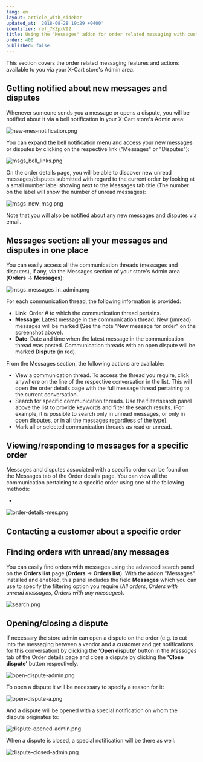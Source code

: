```yaml
---
lang: en
layout: article_with_sidebar
updated_at: '2018-08-28 19:29 +0400'
identifier: ref_7KZpxV92
title: Using the "Messages" addon for order related messaging with customers
order: 400
published: false
---
```

This section covers the order related messaging features and actions available to you via your X-Cart store's Admin area.

## Getting notified about new messages and disputes
Whenever someone sends you a message or opens a dispute, you will be notified about it via a bell notification in your X-Cart store's Admin area:

   ![new-mes-notification.png]({{site.baseurl}}/attachments/ref_09pfmGGi/new-mes-notification.png)

You can expand the bell notification menu and access your new messages or disputes by clicking on the respective link ("Messages" or "Disputes"):

   ![msgs_bell_links.png]({{site.baseurl}}/attachments/ref_7KZpxV92/msgs_bell_links.png)

On the order details page, you will be able to discover new unread messages/disputes submitted with regard to the current order by looking at a small number label showing next to the Messages tab title (The number on the label will show the number of unread messages):
   
   ![msgs_new_msg.png]({{site.baseurl}}/attachments/ref_7KZpxV92/msgs_new_msg.png)

Note that you will also be notified about any new messages and disputes via email.


## Messages section: all your messages and disputes in one place
You can easily access all the communication threads (messages and disputes), if any, via the Messages section of your store's Admin area (**Orders** -> **Messages**):

   ![msgs_messages_in_admin.png]({{site.baseurl}}/attachments/ref_7KZpxV92/msgs_messages_in_admin.png)

For each communication thread, the following information is provided:
   
   * **Link**: Order # to which the communication thread pertains. 
   * **Message**: Latest message in the communication thread. New (unread) messages will be marked (See the note "New message for order" on the screenshot above).
   * **Date**: Date and time when the latest message in the communication thread was posted. 
Communication threads with an open dispute will be marked **Dispute** (in red).

From the Messages section, the following actions are available:

   * View a communication thread. To access the thread you require, click anywhere on the line of the respective conversation in the list. This will open the order details page with the full message thread pertaining to the current conversation.
   * Search for specific communication threads. Use the filter/search panel above the list to provide keywords and filter the search results. (For example, it is possible to search only in unread messages, or only in open disputes, or in all the messages regardless of the type).
   * Mark all or selected communication threads as read or unread.

## Viewing/responding to messages for a specific order
Messages and disputes associated with a specific order can be found on the Messages tab of the Order details page. You can view all the communication pertaining to a specific order using one of the following methods:

   * 
   ![order-details-mes.png]({{site.baseurl}}/attachments/ref_09pfmGGi/order-details-mes.png)

## Contacting a customer about a specific order

## Finding orders with unread/any messages
You can easily find orders with messages using the advanced search panel on the **Orders list** page (**Orders** -> **Orders list**). With the addon "Messages" installed and enabled, this panel includes the field **Messages** which you can use to specify the filtering option you require (_All orders_, _Orders with unread messages_, _Orders with any messages_).
  
  ![search.png]({{site.baseurl}}/attachments/ref_09pfmGGi/search.png)

## Opening/closing a dispute
If necessary the store admin can open a dispute on the order (e.g. to cut into the messaging between a vendor and a customer and get notifications for this conversation) by clicking the **'Open dispute'** button in the _Messages_ tab of the Order details page and close a dispute by clicking the **'Close dispute'** button respectively.

![open-dispute-admin.png]({{site.baseurl}}/attachments/ref_09pfmGGi/open-dispute-admin.png)

To open a dispute it will be necessary to specify a reason for it:

![open-dispute-a.png]({{site.baseurl}}/attachments/ref_09pfmGGi/open-dispute-a.png)

And a dispute will be opened with a special notification on whom the dispute originates to:

![dispute-opened-admin.png]({{site.baseurl}}/attachments/ref_09pfmGGi/dispute-opened-admin.png)

When a dispute is closed, a special notification will be there as well:

![dispute-closed-admin.png]({{site.baseurl}}/attachments/ref_09pfmGGi/dispute-closed-admin.png)
